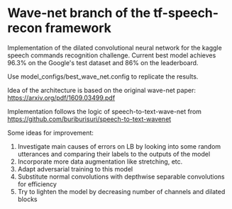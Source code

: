 # Wave-net branch of the tf-speech-recon framework

Implementation of the dilated convolutional neural network for the kaggle speech commands recognition challenge.
Current best model achieves 96.3% on the Google's test dataset and 86% on the leaderboard.

Use model_configs/best_wave_net.config to replicate the results.

Idea of the architecture is based on the original wave-net paper: https://arxiv.org/pdf/1609.03499.pdf

Implementation follows the logic of speech-to-text-wave-net from https://github.com/buriburisuri/speech-to-text-wavenet

Some ideas for improvement:
1. Investigate main causes of errors on LB by looking into some random utterances and comparing their labels to the outputs of the model
2. Incorporate more data augmentation like stretching, etc.
3. Adapt adversarial training to this model
4. Substitute normal convolutions with depthwise separable convolutions for efficiency
5. Try to lighten the model by decreasing number of channels and dilated blocks

